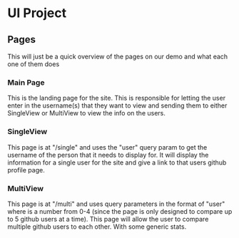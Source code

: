# UI Project

## Pages

This will just be a quick overview of the pages on our demo and what each one of them does

### Main Page

This is the landing page for the site. This is responsible for letting the user enter in the username(s) that they want to view and sending them to either SingleView or MultiView to view the info on the users.

### SingleView

This page is at "/single" and uses the "user" query param to get the username of the person that it needs to display for. It will display the information for a single user for the site and give a link to that users github profile page.

### MultiView

This page is at "/multi" and uses query parameters in the format of "user<n>" where <n> is a number from 0-4 (since the page is only designed to compare up to 5 github users at a time). This page will allow the user to compare multiple github users to each other. With some generic stats.
